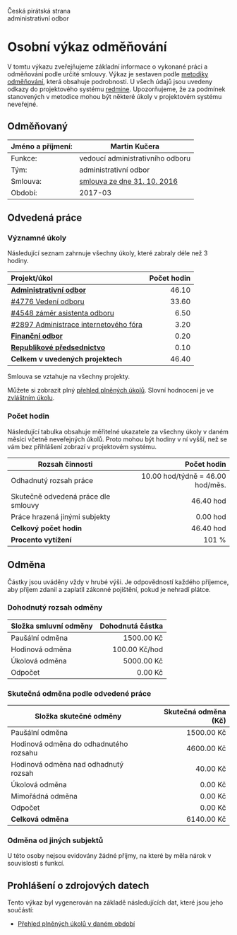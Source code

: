 Česká pirátská strana  
administrativní odbor

Osobní výkaz odměňování
=======================

V tomtu výkazu zveřejňujeme základní informace o vykonané práci a odměňování
podle určité smlouvy. Výkaz je sestaven podle [metodiky odměňování][metodika],
která obsahuje podrobnosti. U všech údajů jsou uvedeny odkazy do projektového
systému [redmine](https://redmine.pirati.cz). Upozorňujeme, že za podmínek
stanovených v metodice mohou být některé úkoly v projektovém systému neveřejné.

Odměňovaný
----------

Jméno a příjmení:                      | Martin Kučera
-----------------------                | --------------------
Funkce:                                | vedoucí administrativního odboru
Tým:                                   | administrativní odbor
Smlouva:                               | [smlouva ze dne 31. 10. 2016][smlouva]
Období:                                | 2017-03


Odvedená práce
--------------

### Významné úkoly

Následující seznam zahrnuje všechny úkoly, které zabraly déle než 3 hodiny.

| Projekt/úkol                                   |   Počet hodin |
|:-----------------------------------------------|--------------:|
| **[Administrativní odbor][p29]**               |         46.10 |
| [#4776 Vedení odboru][t4776]                   |         33.60 |
| [#4548 záměr asistenta odboru][t4548]          |          6.50 |
| [#2897 Administrace internetového fóra][t2897] |          3.20 |
| **[Finanční odbor][p9]**                       |          0.20 |
| **[Republikové předsednictvo][p11]**           |          0.10 |
| **Celkem v uvedených projektech**              |         46.40 |

Smlouva se vztahuje na všechny projekty. 

Můžete si zobrazit plný [přehled plněných úkolů][tasklist].
Slovní hodnocení je ve [zvláštním úkolu][hodnoceni].


### Počet hodin

Následující tabulka obsahuje měřitelné ukazatele za všechny úkoly v daném měsíci
včetně neveřejných úkolů. Proto mohou být hodiny v ní vyšší, než se vám bez
přihlášení zobrazí v projektovém systému.

Rozsah činnosti                        | Počet hodin
--------------                         | ----------:
Odhadnutý rozsah práce                 |  10.00 hod/týdně =  46.00 hod/měs.
Skutečně odvedená práce dle smlouvy    |  46.40 hod
Práce hrazená jinými subjekty          |   0.00 hod
**Celkový počet hodin**                |  46.40 hod
**Procento vytížení**                  |  101 %

Odměna
------

Částky jsou uváděny vždy v hrubé výši. Je odpovědností každého příjemce, aby
příjem zdanil a zaplatil zákonné pojištění, pokud je nehradí plátce.

### Dohodnutý rozsah odměny

Složka smluvní odměny                  | Dohodnutá částka
----------------                       | ------------------:
Paušální odměna                        |  1500.00 Kč
Hodinová odměna                        |   100.00 Kč/hod
Úkolová odměna                         |  5000.00 Kč
Odpočet                                |     0.00 Kč

### Skutečná odměna podle odvedené práce

Složka skutečné odměny                 | Skutečná odměna (Kč)
---------------------                  | ---------------------:
Paušální odměna                        |  1500.00 Kč
Hodinová odměna do odhadnutého rozsahu |  4600.00 Kč
Hodinová odměna nad odhadnutý rozsah   |    40.00 Kč
Úkolová odměna                         |     0.00 Kč
Mimořádná odměna                       |     0.00 Kč
Odpočet                                |     0.00 Kč
**Celková odměna**                     |  6140.00 Kč


### Odměna od jiných subjektů

U této osoby nejsou evidovány žádné příjmy, na které by měla nárok v souvislosti s funkcí.


Prohlášení o zdrojových datech
------------------------------

Tento výkaz byl vygenerován na základě následujících dat, které jsou jeho součástí:

* [Přehled plněných úkolů v daném období](user_report.csv)

[hodnoceni]: https://redmine.pirati.cz/issues/
[metodika]: https://redmine.pirati.cz/projects/po/wiki/Odmenovani


[p29]: https://redmine.pirati.cz/time_entries?c[]=project&c[]=user&c[]=activity&c[]=issue&c[]=hours&c[]=cf_16&c[]=spent_on&f[]=spent_on&f[]=user_id&f[]=&op[spent_on]=><&op[user_id]==&utf8=%E2%9C%93&v[spent_on][]=2017-03-01&v[spent_on][]=2017-03-31&v[user_id][]=1&v[user_id][]=1&v[user_id][]=0&f[]=project_id&op[project_id]==&v[project_id][]=29

[t4776]: https://redmine.pirati.cz/issues/4776/time_entries?c[]=project&c[]=user&c[]=activity&c[]=issue&c[]=hours&c[]=cf_16&c[]=spent_on&f[]=spent_on&f[]=user_id&f[]=&op[spent_on]=><&op[user_id]==&utf8=%E2%9C%93&v[spent_on][]=2017-03-01&v[spent_on][]=2017-03-31&v[user_id][]=1&v[user_id][]=1&v[user_id][]=0

[t4548]: https://redmine.pirati.cz/issues/4548/time_entries?c[]=project&c[]=user&c[]=activity&c[]=issue&c[]=hours&c[]=cf_16&c[]=spent_on&f[]=spent_on&f[]=user_id&f[]=&op[spent_on]=><&op[user_id]==&utf8=%E2%9C%93&v[spent_on][]=2017-03-01&v[spent_on][]=2017-03-31&v[user_id][]=1&v[user_id][]=1&v[user_id][]=0

[t2897]: https://redmine.pirati.cz/issues/2897/time_entries?c[]=project&c[]=user&c[]=activity&c[]=issue&c[]=hours&c[]=cf_16&c[]=spent_on&f[]=spent_on&f[]=user_id&f[]=&op[spent_on]=><&op[user_id]==&utf8=%E2%9C%93&v[spent_on][]=2017-03-01&v[spent_on][]=2017-03-31&v[user_id][]=1&v[user_id][]=1&v[user_id][]=0

[p9]: https://redmine.pirati.cz/time_entries?c[]=project&c[]=user&c[]=activity&c[]=issue&c[]=hours&c[]=cf_16&c[]=spent_on&f[]=spent_on&f[]=user_id&f[]=&op[spent_on]=><&op[user_id]==&utf8=%E2%9C%93&v[spent_on][]=2017-03-01&v[spent_on][]=2017-03-31&v[user_id][]=1&v[user_id][]=1&v[user_id][]=0&f[]=project_id&op[project_id]==&v[project_id][]=9

[p11]: https://redmine.pirati.cz/time_entries?c[]=project&c[]=user&c[]=activity&c[]=issue&c[]=hours&c[]=cf_16&c[]=spent_on&f[]=spent_on&f[]=user_id&f[]=&op[spent_on]=><&op[user_id]==&utf8=%E2%9C%93&v[spent_on][]=2017-03-01&v[spent_on][]=2017-03-31&v[user_id][]=1&v[user_id][]=1&v[user_id][]=0&f[]=project_id&op[project_id]==&v[project_id][]=11



[tasklist]: https://redmine.pirati.cz/time_entries?c[]=project&c[]=user&c[]=activity&c[]=issue&c[]=hours&c[]=cf_16&c[]=spent_on&f[]=spent_on&f[]=user_id&f[]=&op[spent_on]=><&op[user_id]==&utf8=%E2%9C%93&v[spent_on][]=2017-03-01&v[spent_on][]=2017-03-31&v[user_id][]=110

[smlouva]: https://smlouvy.pirati.cz/smlouvy/2016/10/31/fce-kucera/

